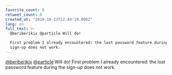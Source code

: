 ```yaml
---
favorite_count: 0
retweet_count: 0
created_at: "2018-10-23T12:44:10.000Z"
lang: en
full_text: >-
  @beriberikix @particle Will do!

  First problem I already encountered: the lost password feature during the
  sign-up does not work.
---
```


[@beriberikix](https://twitter.com/beriberikix)
[@particle](https://twitter.com/particle) Will do! First problem I already
encountered: the lost password feature during the sign-up does not work.
